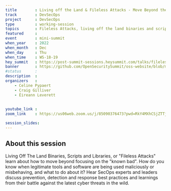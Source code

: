 ```yaml
---
title        : Living off the Land & Fileless Attacks - Move Beyond the Known Bad
track        : DevSecOps
project      : DevSecOps
type         : working-session
topics       : Fileless Attacks, living off the land binaries and scripts, LOLBAS, LOLBINS, security detection and response
featured     :
event        : mini-summit
when_year    : 2022
when_month   : Dec
when_day     : Thu
when_time    : WS-18-19
hey_summit   : https://post-summit-sessions.heysummit.com/talks/fileless-attacks-and-living-off-the-land-binaries-moving-beyond-just-the-known-bad-in-security-detection-and-response/
banner       : https://github.com/OpenSecuritySummit/oss-website/blob/main/content/sessions/2022/banners/Fileless%20attack.png?raw=true
#status      : 
description  : 
organizers   :
    - Celine Pypaert
    - Craig Gilliver
    - Éireann Leverett
    
       
youtube_link : 
zoom_link    : https://us06web.zoom.us/j/85090376473?pwd=RkY4MXhCSjZTTjJGQXRxSzY3Mkp4Zz09

session_slides:
---
```




## About this session
Living Off The Land Binaries, Scripts and Libraries, or "Fileless Attacks" learn about how to move beyond focusing on the "known bad". How do you know when legitimate tools and software are being used maliciously or misbehaving, and what to do about it? Hear SecOps experts and leaders discuss prevention, detection and response best practices and learnings from their battle against the latest cyber threats in the wild.
